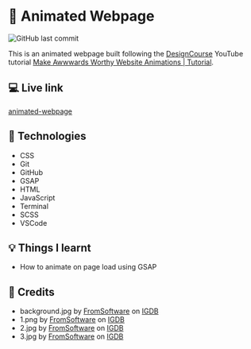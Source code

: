 # :page_facing_up: Animated Webpage

![GitHub last commit](https://img.shields.io/github/last-commit/xanderbylo/animated-webpage) 

This is an animated webpage built following the [DesignCourse](https://designcourse.com) YouTube tutorial [Make Awwwards Worthy Website Animations | Tutorial](https://www.youtube.com/watch?v=oO8Eva13OY0).

## :computer: Live link

[animated-webpage](https://xanderbylo.github.io/animated-webpage/)

## :floppy_disk: Technologies

* CSS
* Git
* GitHub
* GSAP
* HTML
* JavaScript
* Terminal
* SCSS
* VSCode

## :bulb: Things I learnt

* How to animate on page load using GSAP

## :page_facing_up: Credits

* background.jpg by [FromSoftware](https://www.fromsoftware.jp/ww/) on [IGDB](https://www.igdb.com/games/elden-ring/presskit)
* 1.png by [FromSoftware](https://www.fromsoftware.jp/ww/) on [IGDB](https://www.igdb.com/games/elden-ring/presskit)
* 2.jpg by [FromSoftware](https://www.fromsoftware.jp/ww/) on [IGDB](https://www.igdb.com/games/elden-ring/presskit)
* 3.jpg by [FromSoftware](https://www.fromsoftware.jp/ww/) on [IGDB](https://www.igdb.com/games/elden-ring/presskit)